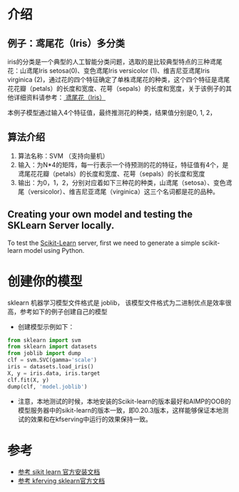 
# 介绍
## 例子：鸢尾花（Iris）多分类
iris的分类是一个典型的人工智能分类问题，选取的是比较典型特点的三种鸢尾花：山鸢尾Iris setosa(0)、变色鸢尾Iris versicolor (1)、维吉尼亚鸢尾Iris virginica (2)，通过花的四个特征确定了单株鸢尾花的种类，这个四个特征是鸢尾花花瓣（petals）的长度和宽度、花萼（sepals）的长度和宽度，关于该例子的其他详细资料请参考：[ 鸢尾花（Iris）](https://blog.csdn.net/heivy/article/details/100512264)

本例子模型通过输入4个特征值，最终推测花的种类，结果值分别是0, 1, 2，
## 算法介绍
1. 算法名称：SVM （支持向量机）
2. 输入：为N*4的矩阵，每一行表示一个待预测的花的特征，特征值有4个，是鸢尾花花瓣（petals）的长度和宽度、花萼（sepals）的长度和宽度
3. 输出：为0，1，2，分别对应着如下三种花的种类，山鸢尾（setosa）、变色鸢尾（versicolor）、维吉尼亚鸢尾（virginica）这三个名词都是花的品种。

## Creating your own model and testing the SKLearn Server locally.
To test the [Scikit-Learn](https://scikit-learn.org/stable/) server, first we need to generate a simple scikit-learn model using Python. 
# 创建你的模型
sklearn 机器学习模型文件格式是 joblib， 该模型文件格式为二进制优点是效率很高，参考如下的例子创建自己的模型

* 创建模型示例如下：

```python 3.7
from sklearn import svm
from sklearn import datasets
from joblib import dump
clf = svm.SVC(gamma='scale')
iris = datasets.load_iris()
X, y = iris.data, iris.target
clf.fit(X, y)
dump(clf, 'model.joblib')
```
* 注意，本地测试的时候，本地安装的Scikit-learn的版本最好和AIMP的OOB的模型服务器中的sikit-learn的版本一致，即0.20.3版本，这样能够保证本地测试的效果和在kfserving中运行的效果保持一致。

# 参考
* [参考 sikit learn 官方安装文档](https://scikit-learn.org/stable/install.html)
* [参考 kferving sklearn官方文档](https://github.com/chuangxinyuan/aimp-kfserving/tree/release-0.6/docs/samples/v1beta1/sklearn/v1)


